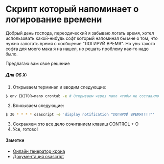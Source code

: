 # Скрипт который напоминает о логирование времени
Добрый день господа, переодический я забываю логать время, хотел использовать какой-нибудь софт который напоминал бы мне о том, что нужно залогать время с сообщение "ЛОГИРУЙ ВРЕМЯ". Но увы такого софта для моего мака я на нашел, но решать проблему как-то надо было. 

Предлагаю вам свое решение

##### Для OS X:
1. Открываем терминал и вводим следующие:
```sh
$ env EDITOR=nano crontab -e # Открываем через nano чтобы не составило проблем выходить из vim'а.
```
2. Вписываем следующие:
```sh
$ 30 * * * * osascript -e 'display notification "ЛОГИРУЙ ВРЕМЯ!!!!"'
```
3. Сохраняем это все дело сочитанием клавиш CONTROL + O
4. Усе, готово!

#### Заметки
* [Онлайн генератор крона](https://crontab.guru/)
* [Документация osascript](https://ss64.com/osx/osascript.html)


